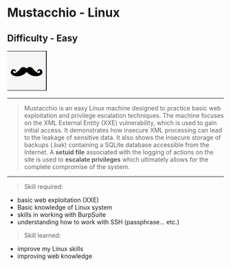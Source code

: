 
# Mustacchio - Linux

## Difficulty - Easy

![mustacchio_logo](./screenshots/mustacchio_logo.png)

---

> Mustacchio is an easy Linux machine designed to practice basic web exploitation and privilege escalation techniques. The machine focuses
> on the XML External Entity (XXE) vulnerability, which is used to gain initial access. It demonstrates how insecure XML processing can lead
> to the leakage of sensitive data. It also shows the insecure storage of backups (.bak) containing a SQLite database accessible from the Internet.
> A **setuid file** associated with the logging of actions on the site is used to **escalate privileges** which ultimately allows for the complete compromise
> of the system.

---

> Skill required:

- basic web exploitation (XXE)
- Basic knowledge of Linux system
- skills in working with BurpSuite
- understanding how to work with SSH (passphrase... etc.)

> Skill learned:

- improve my Linux skills
- improving web knowledge
